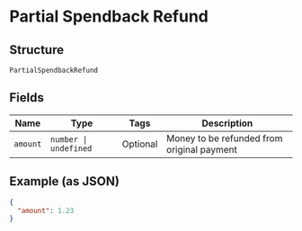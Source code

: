 
# Partial Spendback Refund

## Structure

`PartialSpendbackRefund`

## Fields

| Name | Type | Tags | Description |
|  --- | --- | --- | --- |
| `amount` | `number \| undefined` | Optional | Money to be refunded from original payment |

## Example (as JSON)

```json
{
  "amount": 1.23
}
```

